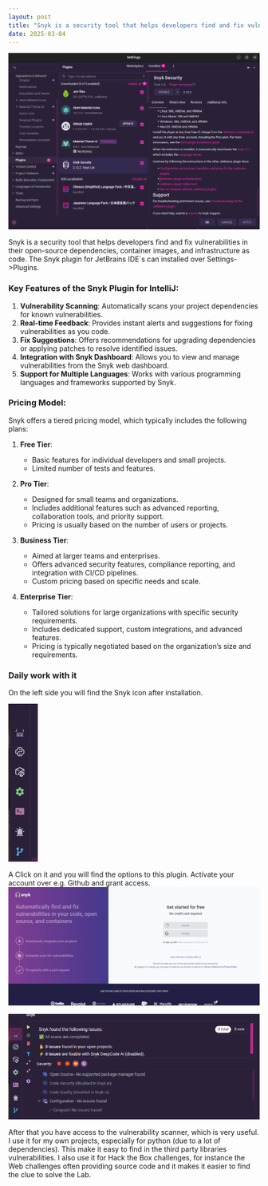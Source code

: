 ```yaml
---
layout: post
title: "Snyk is a security tool that helps developers find and fix vulnerabilities"
date: 2025-03-04
---
```

![Alt Text](../assets/images/20250513021431.png)

Snyk is a security tool that helps developers find and fix vulnerabilities in their open-source dependencies, container images, and infrastructure as code. The Snyk plugin for JetBrains IDE`s can installed over Settings->Plugins.

### Key Features of the Snyk Plugin for IntelliJ:
1. **Vulnerability Scanning**: Automatically scans your project dependencies for known vulnerabilities.
2. **Real-time Feedback**: Provides instant alerts and suggestions for fixing vulnerabilities as you code.
3. **Fix Suggestions**: Offers recommendations for upgrading dependencies or applying patches to resolve identified issues.
4. **Integration with Snyk Dashboard**: Allows you to view and manage vulnerabilities from the Snyk web dashboard.
5. **Support for Multiple Languages**: Works with various programming languages and frameworks supported by Snyk.

### Pricing Model:
Snyk offers a tiered pricing model, which typically includes the following plans:

1. **Free Tier**: 
   - Basic features for individual developers and small projects.
   - Limited number of tests and features.

2. **Pro Tier**: 
   - Designed for small teams and organizations.
   - Includes additional features such as advanced reporting, collaboration tools, and priority support.
   - Pricing is usually based on the number of users or projects.

3. **Business Tier**: 
   - Aimed at larger teams and enterprises.
   - Offers advanced security features, compliance reporting, and integration with CI/CD pipelines.
   - Custom pricing based on specific needs and scale.

4. **Enterprise Tier**: 
   - Tailored solutions for large organizations with specific security requirements.
   - Includes dedicated support, custom integrations, and advanced features.
   - Pricing is typically negotiated based on the organization’s size and requirements.

### Daily work with it
On the left side you will find the Snyk icon after installation. 


![Alt Text](../assets/images/2025-05-13%2002-15-11.png)

A Click on it and you will find the options to this plugin. Activate your account over e.g. Github and grant access.
![Alt Text](../assets/images/2025-05-13%2003-09-33.png)


![Alt Text](../assets/images/2025-05-13%2003-11-01.png)

After that you have access to the vulnerability scanner, which is very useful. I use it for my own projects, especially for python (due to a lot of dependencies). This make it easy to find in the third party libraries vulnerabilities. 
I also use it for Hack the Box challenges, for instance the Web challenges often providing source code and it makes it easier to find the clue to solve the Lab. 